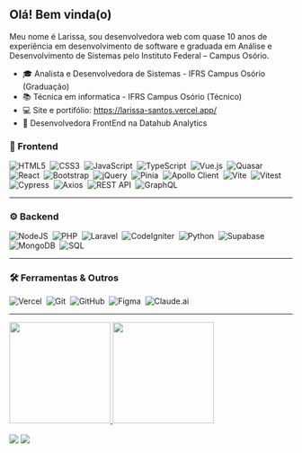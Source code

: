 ## Olá! Bem vinda(o)
Meu nome é Larissa, sou desenvolvedora web com quase 10 anos de experiência em desenvolvimento de software e graduada em Análise e Desenvolvimento de Sistemas pelo Instituto Federal – Campus Osório.

* :mortar_board: Analista e Desenvolvedora de Sistemas - IFRS Campus Osório (Graduação)
* :books: Técnica em informatica - IFRS Campus Osório (Técnico)
* :computer: Site e portifólio: https://larissa-santos.vercel.app/
* :briefcase: Desenvolvedora FrontEnd na Datahub Analytics
### 🎨 Frontend
 <div style="display: inline_block">

![HTML5](https://img.shields.io/badge/html5-%23E34F26.svg?style=for-the-badge&logo=html5&logoColor=white)&nbsp; 
![CSS3](https://img.shields.io/badge/css3-%231572B6.svg?style=for-the-badge&logo=css3&logoColor=white)&nbsp;
![JavaScript](https://img.shields.io/badge/javascript-%23F7DF1E.svg?style=for-the-badge&logo=javascript&logoColor=black)&nbsp;
![TypeScript](https://img.shields.io/badge/typescript-%233178C6.svg?style=for-the-badge&logo=typescript&logoColor=white)&nbsp;
![Vue.js](https://img.shields.io/badge/vuejs-%2335495e.svg?style=for-the-badge&logo=vuedotjs&logoColor=%234FC08D)&nbsp;
![Quasar](https://img.shields.io/badge/Quasar-%2312B5EA.svg?style=for-the-badge&logo=quasar&logoColor=white)&nbsp;
![React](https://img.shields.io/badge/react-%2320232a.svg?style=for-the-badge&logo=react&logoColor=%2361DAFB)&nbsp;
![Bootstrap](https://img.shields.io/badge/bootstrap-%23563D7C.svg?style=for-the-badge&logo=bootstrap&logoColor=white)&nbsp; ![jQuery](https://img.shields.io/badge/jquery-%230769AD.svg?style=for-the-badge&logo=jquery&logoColor=white)&nbsp;
![Pinia](https://img.shields.io/badge/Pinia-%23FFD859.svg?style=for-the-badge&logo=pinia&logoColor=black)&nbsp;
![Apollo Client](https://img.shields.io/badge/Apollo%20Client-311C87.svg?style=for-the-badge&logo=apollographql&logoColor=white)&nbsp;
![Vite](https://img.shields.io/badge/vite-%23646CFF.svg?style=for-the-badge&logo=vite&logoColor=white)&nbsp;
![Vitest](https://img.shields.io/badge/vitest-%236E9F18.svg?style=for-the-badge&logo=vitest&logoColor=white)&nbsp;
![Cypress](https://img.shields.io/badge/cypress-%23000000.svg?style=for-the-badge&logo=cypress&logoColor=white)&nbsp;
![Axios](https://img.shields.io/badge/Axios-5A29E4.svg?style=for-the-badge&logo=axios&logoColor=white)&nbsp;
![REST API](https://img.shields.io/badge/REST-02569B.svg?style=for-the-badge&logo=rest&logoColor=white)&nbsp;
![GraphQL](https://img.shields.io/badge/GraphQL-E10098.svg?style=for-the-badge&logo=graphql&logoColor=white)&nbsp;


 </div><hr>

### ⚙️ Backend
 <div style="display: inline_block">

![NodeJS](https://img.shields.io/badge/node.js-339933.svg?style=for-the-badge&logo=node.js&logoColor=white)&nbsp;
![PHP](https://img.shields.io/badge/php-%23777BB4.svg?style=for-the-badge&logo=php&logoColor=white)&nbsp;
![Laravel](https://img.shields.io/badge/laravel-%23FF2D20.svg?style=for-the-badge&logo=laravel&logoColor=white)&nbsp;
![CodeIgniter](https://img.shields.io/badge/codeigniter-%23EE4623.svg?style=for-the-badge&logo=codeigniter&logoColor=white)&nbsp;
![Python](https://img.shields.io/badge/python-%233776AB.svg?style=for-the-badge&logo=python&logoColor=white)&nbsp;
![Supabase](https://img.shields.io/badge/supabase-%233ECF8E.svg?style=for-the-badge&logo=supabase&logoColor=white)&nbsp;
![MongoDB](https://img.shields.io/badge/mongodb-%2347A248.svg?style=for-the-badge&logo=mongodb&logoColor=white)&nbsp;
![SQL](https://img.shields.io/badge/sql-%23007396.svg?style=for-the-badge&logo=postgresql&logoColor=white)&nbsp;

 </div><hr>

### 🛠️ Ferramentas & Outros
 <div style="display: inline_block">

  ![Vercel](https://img.shields.io/badge/vercel-%23000000.svg?style=for-the-badge&logo=vercel&logoColor=white)&nbsp;
  ![Git](https://img.shields.io/badge/git-%23F05033.svg?style=for-the-badge&logo=git&logoColor=white)&nbsp;
![GitHub](https://img.shields.io/badge/github-%23121011.svg?style=for-the-badge&logo=github&logoColor=white)&nbsp;
![Figma](https://img.shields.io/badge/figma-%23F24E1E.svg?style=for-the-badge&logo=figma&logoColor=white)&nbsp;
![Claude.ai](https://img.shields.io/badge/Claude.ai-%230A0A0A.svg?style=for-the-badge&logo=anthropic&logoColor=white)&nbsp;

 </div><hr>

 
<div>
  <a href="https://github.com/larimoro20">
  <img height="180em" src="https://github-readme-stats.vercel.app/api?username=larimoro20&show_icons=true&theme=dark&include_all_commits=true&count_private=false"/>
  <img height="180em" src="https://github-readme-stats.vercel.app/api/top-langs/?username=larimoro20&layout=compact&langs_count=7&theme=dark"/>
</div><br>
 
<div> 
  <a href="https://twitter.com/larim_santos" target="_blank"><img src="https://img.shields.io/badge/-Twitter-%231d9bf0?style=for-the-badge&logo=Twitter&logoColor=white" target="_blank"></a>
  <a href="https://www.linkedin.com/in/lari-moro-ss" target="_blank"><img src="https://img.shields.io/badge/-LinkedIn-%230077B5?style=for-the-badge&logo=linkedin&logoColor=white" target="_blank"></a> 
</div> 
